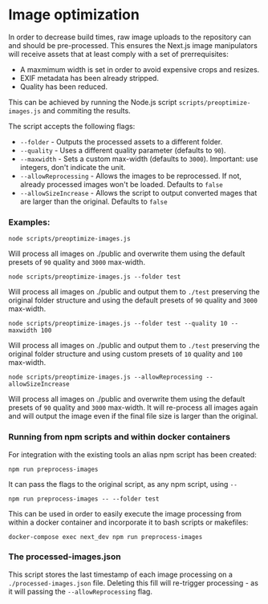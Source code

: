 # Image optimization

In order to decrease build times, raw image uploads to the repository can
and should be pre-processed. This ensures the Next.js image manipulators will
receive assets that at least comply with a set of prerrequisites:

* A maxmimum width is set in order to avoid expensive crops and resizes.
* EXIF metadata has been already stripped.
* Quality has been reduced.

This can be achieved by running the Node.js script `scripts/preoptimize-images.js`
and commiting the results.

The script accepts the following flags:

* `--folder` - Outputs the processed assets to a different folder.
* `--quality` - Uses a different quality parameter (defaults to `90`).
* `--maxwidth` - Sets a custom max-width (defaults to `3000`). Important: use
integers, don't indicate the unit.
* `--allowReprocessing` - Allows the images to be reprocessed. If not, already
processed images won't be loaded. Defaults to `false`
* `--allowSizeIncrease` - Allows the script to output converted mages that are
larger than the original. Defaults to `false`

### Examples:

`node scripts/preoptimize-images.js`

Will process all images on ./public and overwrite them using the default presets
of `90` quality and `3000` max-width.

`node scripts/preoptimize-images.js --folder test`

Will process all images on ./public and output them to `./test` preserving the
original folder structure and using the default presets of `90` quality and `3000` max-width.

`node scripts/preoptimize-images.js --folder test --quality 10 --maxwidth 100`

Will process all images on ./public and output them to `./test` preserving the
original folder structure and using custom presets of `10` quality and `100` max-width.

`node scripts/preoptimize-images.js --allowReprocessing --allowSizeIncrease`

Will process all images on ./public and overwrite them using the default presets
of `90` quality and `3000` max-width. It will re-process all images again and will
output the image even if the final file size is larger than the original.

### Running from npm scripts and within docker containers

For integration with the existing tools an alias npm script has been created:

`npm run preprocess-images`

It can pass the flags to the original script, as any npm script, using `--`

`npm run preprocess-images -- --folder test`

This can be used in order to easily execute the image processing from within a
docker container and incorporate it to bash scripts or makefiles:

`docker-compose exec next_dev npm run preprocess-images`

### The processed-images.json

This script stores the last timestamp of each image processing on a `./processed-images.json`
file. Deleting this fill will re-trigger processing - as it will passing the `--allowReprocessing` flag.
